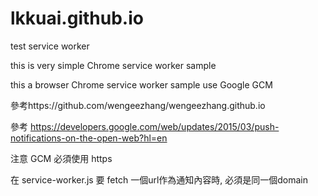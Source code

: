 # lkkuai.github.io<br>
test service worker

this is very simple Chrome service worker sample 

this a browser Chrome service worker sample use Google GCM 

參考https://github.com/wengeezhang/wengeezhang.github.io

參考 https://developers.google.com/web/updates/2015/03/push-notifications-on-the-open-web?hl=en

注意 GCM 必須使用 https 

在 service-worker.js 要 fetch 一個url作為通知內容時, 必須是同一個domain
